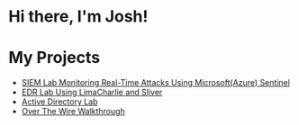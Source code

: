 # Hi there, I'm Josh!

# My Projects
- [SIEM Lab Monitoring Real-Time Attacks Using Microsoft(Azure) Sentinel](https://github.com/jsshargel/SIEM-Microsoft-Sentinel)
- [EDR Lab Using LimaCharlie and Sliver](https://github.com/jsshargel/EDR-Home-Lab-Using-LimaCharlie-and-Sliver)
- [Active Directory Lab](https://github.com/jsshargel/Active-Directory-Lab)
- [Over The Wire Walkthrough](https://github.com/jsshargel/OverTheWire)
